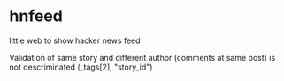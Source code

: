 # hnfeed
little web to show hacker news feed


Validation of same story and different author (comments at same post) is not descriminated (_tags[2], "story_id")





